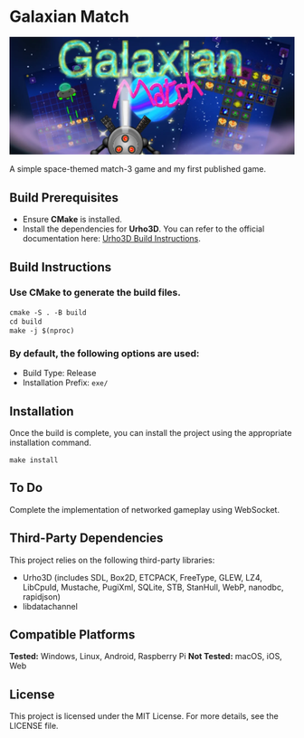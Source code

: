 # Galaxian Match

![presentation.webp](bin/Data/2D/presentation.webp)

A simple space-themed match-3 game and my first published game. 



## Build Prerequisites

- Ensure **CMake** is installed.
- Install the dependencies for **Urho3D**. You can refer to the official documentation here: [Urho3D Build Instructions](https://u3d.io/docs/_building.html).



## Build Instructions

### Use CMake to generate the build files.

    cmake -S . -B build
    cd build
    make -j $(nproc)

### By default, the following options are used:

- Build Type: Release
- Installation Prefix: `exe/`



## Installation

Once the build is complete, you can install the project using the appropriate installation command.

    make install



## To Do

Complete the implementation of networked gameplay using WebSocket.



## Third-Party Dependencies

This project relies on the following third-party libraries:

- Urho3D (includes SDL, Box2D, ETCPACK, FreeType, GLEW, LZ4, LibCpuId, Mustache, PugiXml, SQLite, STB, StanHull, WebP, nanodbc, rapidjson)
- libdatachannel



## Compatible Platforms

**Tested:** Windows, Linux, Android, Raspberry Pi **Not Tested:** macOS, iOS, Web



## License

This project is licensed under the MIT License. For more details, see the LICENSE file.
